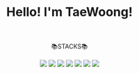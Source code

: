 <div align="center">
   <h1>Hello! I'm TaeWoong!</h1>
</div>
<br/> <br/>

<div align="center"><center>📚STACKS📚</div>
   <br/>

<div align="center">
  <img src="https://img.shields.io/badge/IntelliJ IDEA-FF0000?style=for-the-badge&logoo=IntelliJ IDEA&logoColor=white"/>
  <img src="https://img.shields.io/badge/Java-007396?style=for-the-badge&logoo=java&logoColor=white"/>
  <img src="https://img.shields.io/badge/Spring Boot-6DB33F?style=for-the-badge&logo=Spring Boot&logoColor=white">
  <img src="https://img.shields.io/badge/MySQL-4479A1?style=for-the-badge&logo=MySQL&logoColor=white">
  <img src="https://img.shields.io/badge/Amazon AWS-232F3E?style=for-the-badge&logo=Amazon AWS&logoColor=white">
  <img src="https://img.shields.io/badge/JWT-000000?style=for-the-badge&logo=JWT&logoColor=white">
  <img src="https://img.shields.io/badge/GitHub-181717?style=for-the-badge&logo=GitHub&logoColor=white">
</div>

<div align="center">
   <h5></h5>
</div>
